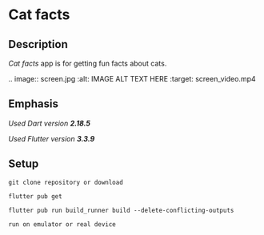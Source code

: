 # Cat facts

## Description

_Cat facts_ app is for getting fun facts about cats.

.. image:: screen.jpg
:alt: IMAGE ALT TEXT HERE
:target: screen_video.mp4

## Emphasis
_Used Dart version **2.18.5**_

_Used Flutter version **3.3.9**_

## Setup
``` git clone repository or download ```

``` flutter pub get ```

``` flutter pub run build_runner build --delete-conflicting-outputs ```

``` run on emulator or real device ```

